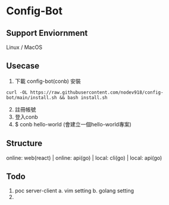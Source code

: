 # Config-Bot

## Support Enviornment
Linux / MacOS

## Usecase
1. 下載 config-bot(conb) 安裝
```
curl -OL https://raw.githubusercontent.com/nodev918/config-bot/main/install.sh && bash install.sh
```
2. 註冊帳號
3. 登入conb
4. $ conb hello-world (會建立一個hello-world專案)

## Structure
online: web(react)
|
online: api(go)
|
local: cli(go)
|
local: api(go)

## Todo
1. poc server-client
    a. vim      setting
    b. golang   setting
2. 